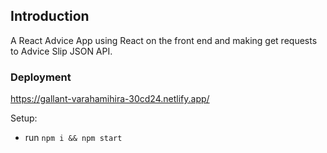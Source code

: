 ## Introduction

A React Advice App using React on the front end and making get requests to Advice Slip JSON API.

### Deployment

https://gallant-varahamihira-30cd24.netlify.app/

Setup:
- run ```npm i && npm start```

